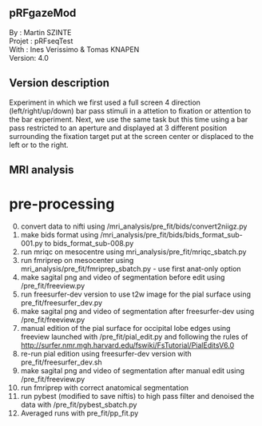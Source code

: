 ## pRFgazeMod
By :      Martin SZINTE<br/>
Projet :  pRFseqTest<br/>
With :    Ines Verissimo & Tomas KNAPEN<br/>
Version:  4.0<br/>

## Version description
Experiment in which we first used a full screen 4 direction (left/right/up/down)
bar pass stimuli in a attetion to fixation or attention to the bar experiment.
Next, we use the same task but this time using a bar pass restricted to an aperture and 
displayed at 3 different position surrounding the fixation target put at the screen center 
or displaced to the left or to the right.

## MRI analysis

# pre-processing
0. convert data to nifti using /mri_analysis/pre_fit/bids/convert2niigz.py<br/>
1. make bids format using /mri_analysis/pre_fit/bids/bids_format_sub-001.py to bids_format_sub-008.py<br/>
2. run mriqc on mesocentre using mri_analysis/pre_fit/mriqc_sbatch.py<br/>
3. run fmriprep on mesocenter using mri_analysis/pre_fit/fmriprep_sbatch.py - use first anat-only option<br/>
4. make sagital png and video of segmentation before edit using /pre_fit/freeview.py<br/>
5. run freesurfer-dev version to use t2w image for the pial surface using pre_fit/freesurfer_dev.py<br/>
6. make sagital png and video of segmentation after freesurfer-dev using /pre_fit/freeview.py<br/>
7. manual edition of the pial surface for occipital lobe edges using freeview launched with /pre_fit/pial_edit.py and following the rules of http://surfer.nmr.mgh.harvard.edu/fswiki/FsTutorial/PialEditsV6.0 <br/>
8. re-run pial edition using freesurfer-dev version with pre_fit/freesurfer_dev.sh<br/>
9. make sagital png and video of segmentation after manual edit using /pre_fit/freeview.py<br/>
10. run fmriprep with correct anatomical segmentation<br/>
11. run pybest (modified to save niftis) to high pass filter and denoised the data with /pre_fit/pybest_sbatch.py<br/>
12. Averaged runs with pre_fit/pp_fit.py<br/>
